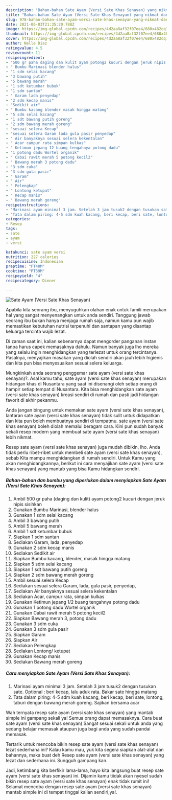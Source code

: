 ```yaml
---
description: "Bahan-bahan Sate Ayam (Versi Sate Khas Senayan) yang nikmat dan Mudah Dibuat"
title: "Bahan-bahan Sate Ayam (Versi Sate Khas Senayan) yang nikmat dan Mudah Dibuat"
slug: 978-bahan-bahan-sate-ayam-versi-sate-khas-senayan-yang-nikmat-dan-mudah-dibuat
date: 2021-06-03T21:35:20.788Z
image: https://img-global.cpcdn.com/recipes/4d2aa8af32f07ee4/680x482cq70/sate-ayam-versi-sate-khas-senayan-foto-resep-utama.jpg
thumbnail: https://img-global.cpcdn.com/recipes/4d2aa8af32f07ee4/680x482cq70/sate-ayam-versi-sate-khas-senayan-foto-resep-utama.jpg
cover: https://img-global.cpcdn.com/recipes/4d2aa8af32f07ee4/680x482cq70/sate-ayam-versi-sate-khas-senayan-foto-resep-utama.jpg
author: Nelle Diaz
ratingvalue: 4.5
reviewcount: 11
recipeingredient:
- "500 gr paha daging dan kulit ayam potong2 kucuri dengan jeruk nipis sisihkan"
- " Bumbu Marinasi blender halus"
- "1 sdm selai kacang"
- "3 bawang putih"
- "5 bawang merah"
- "1 sdt ketumbar bubuk"
- "1 sdm santan"
- " Garam lada penyedap"
- "2 sdm kecap manis"
- "Sedikit air"
- " Bumbu kacang blender masak hingga matang"
- "5 sdm selai kacang"
- "1 sdt bawang putih goreng"
- "2 sdm bawang merah goreng"
- "sesuai selera Kecap"
- "sesuai selera Garam lada gula pasir penyedap"
- " Air banyaknya sesuai selera kekentalan"
- " Acar campur rata simpan kulkas"
- " Ketimun jepang 12 buang tengahnya potong dadu"
- "1 potong dadu Wortel organik"
- " Cabai rawit merah 5 potong kecil2"
- " Bawang merah 3 potong dadu"
- "3 sdm cuka"
- "3 sdm gula pasir"
- " Garam"
- " Air"
- " Pelengkap"
- " Lontong ketupat"
- " Kecap manis"
- " Bawang merah goreng"
recipeinstructions:
- "Marinasi ayam minimal 3 jam. Setelah 3 jam tusuk2 dengan tusukan sate. Optional : beri kecap, lalu aduk rata. Bakar sate hingga matang"
- "Tata dalam piring: 4-5 sdm kuah kacang, beri kecap, beri sate, lontong, taburi dengan bawang merah goreng. Sajikan bersama acar"
categories:
- Resep
tags:
- sate
- ayam
- versi

katakunci: sate ayam versi 
nutrition: 227 calories
recipecuisine: Indonesian
preptime: "PT40M"
cooktime: "PT39M"
recipeyield: "4"
recipecategory: Dinner

---
```



![Sate Ayam (Versi Sate Khas Senayan)](https://img-global.cpcdn.com/recipes/4d2aa8af32f07ee4/680x482cq70/sate-ayam-versi-sate-khas-senayan-foto-resep-utama.jpg)

Apabila kita seorang ibu, menyuguhkan olahan enak untuk famili merupakan hal yang sangat menyenangkan untuk anda sendiri. Tanggung jawab seorang ibu bukan hanya menjaga rumah saja, namun kamu pun wajib memastikan kebutuhan nutrisi terpenuhi dan santapan yang disantap keluarga tercinta wajib lezat.

Di zaman  saat ini, kalian sebenarnya dapat mengorder panganan instan tanpa harus capek memasaknya dahulu. Namun banyak juga lho mereka yang selalu ingin menghidangkan yang terlezat untuk orang tercintanya. Pasalnya, menyajikan masakan yang diolah sendiri akan jauh lebih higienis dan kita pun bisa menyesuaikan sesuai selera keluarga. 



Mungkinkah anda seorang penggemar sate ayam (versi sate khas senayan)?. Asal kamu tahu, sate ayam (versi sate khas senayan) merupakan hidangan khas di Nusantara yang saat ini disenangi oleh setiap orang di hampir setiap tempat di Nusantara. Kita bisa menghidangkan sate ayam (versi sate khas senayan) kreasi sendiri di rumah dan pasti jadi hidangan favorit di akhir pekanmu.

Anda jangan bingung untuk memakan sate ayam (versi sate khas senayan), lantaran sate ayam (versi sate khas senayan) tidak sulit untuk didapatkan dan kita pun boleh membuatnya sendiri di tempatmu. sate ayam (versi sate khas senayan) boleh diolah memalui beragam cara. Kini pun sudah banyak sekali resep modern yang membuat sate ayam (versi sate khas senayan) lebih nikmat.

Resep sate ayam (versi sate khas senayan) juga mudah dibikin, lho. Anda tidak perlu ribet-ribet untuk membeli sate ayam (versi sate khas senayan), sebab Kita mampu menghidangkan di rumah sendiri. Untuk Kamu yang akan menghidangkannya, berikut ini cara menyajikan sate ayam (versi sate khas senayan) yang mantab yang bisa Kamu hidangkan sendiri.

<!--inarticleads1-->

##### Bahan-bahan dan bumbu yang diperlukan dalam menyiapkan Sate Ayam (Versi Sate Khas Senayan):

1. Ambil 500 gr paha (daging dan kulit) ayam potong2 kucuri dengan jeruk nipis sisihkan
1. Gunakan  Bumbu Marinasi, blender halus
1. Gunakan 1 sdm selai kacang
1. Ambil 3 bawang putih
1. Ambil 5 bawang merah
1. Ambil 1 sdt ketumbar bubuk
1. Siapkan 1 sdm santan
1. Sediakan  Garam, lada, penyedap
1. Gunakan 2 sdm kecap manis
1. Sediakan Sedikit air
1. Siapkan  Bumbu kacang, blender, masak hingga matang
1. Siapkan 5 sdm selai kacang
1. Siapkan 1 sdt bawang putih goreng
1. Siapkan 2 sdm bawang merah goreng
1. Ambil sesuai selera Kecap
1. Sediakan sesuai selera Garam, lada, gula pasir, penyedap,
1. Sediakan  Air banyaknya sesuai selera kekentalan
1. Sediakan  Acar, campur rata, simpan kulkas
1. Gunakan  Ketimun jepang 1/2 buang tengahnya potong dadu
1. Gunakan 1 potong dadu Wortel organik
1. Gunakan  Cabai rawit merah 5 potong kecil2
1. Siapkan  Bawang merah 3, potong dadu
1. Gunakan 3 sdm cuka
1. Gunakan 3 sdm gula pasir
1. Siapkan  Garam
1. Siapkan  Air
1. Sediakan  Pelengkap
1. Sediakan  Lontong/ ketupat
1. Gunakan  Kecap manis
1. Sediakan  Bawang merah goreng




<!--inarticleads2-->

##### Cara menyiapkan Sate Ayam (Versi Sate Khas Senayan):

1. Marinasi ayam minimal 3 jam. Setelah 3 jam tusuk2 dengan tusukan sate. Optional : beri kecap, lalu aduk rata. Bakar sate hingga matang
1. Tata dalam piring: 4-5 sdm kuah kacang, beri kecap, beri sate, lontong, taburi dengan bawang merah goreng. Sajikan bersama acar




Wah ternyata resep sate ayam (versi sate khas senayan) yang mantab simple ini gampang sekali ya! Semua orang dapat memasaknya. Cara buat sate ayam (versi sate khas senayan) Sangat sesuai sekali untuk anda yang sedang belajar memasak ataupun juga bagi anda yang sudah pandai memasak.

Tertarik untuk mencoba bikin resep sate ayam (versi sate khas senayan) lezat sederhana ini? Kalau kamu mau, yuk kita segera siapkan alat-alat dan bahannya, maka buat deh Resep sate ayam (versi sate khas senayan) yang lezat dan sederhana ini. Sungguh gampang kan. 

Jadi, ketimbang kita berfikir lama-lama, hayo kita langsung buat resep sate ayam (versi sate khas senayan) ini. Dijamin kamu tiidak akan nyesel sudah bikin resep sate ayam (versi sate khas senayan) enak tidak rumit ini! Selamat mencoba dengan resep sate ayam (versi sate khas senayan) mantab simple ini di tempat tinggal kalian sendiri,ya!.

